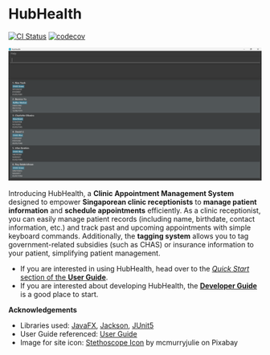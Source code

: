 # HubHealth

[![CI Status](https://github.com/AY2425S2-CS2103T-F11-1/tp/actions/workflows/gradle.yml/badge.svg)](https://github.com/AY2425S2-CS2103T-F11-1/tp/actions)
[![codecov](https://codecov.io/gh/AY2425S2-CS2103T-F11-1/tp/graph/badge.svg?token=4Z0HOJL06Z)](https://codecov.io/gh/AY2425S2-CS2103T-F11-1/tp)

![Ui](docs/images/Ui.png)

Introducing HubHealth, a **Clinic Appointment Management System** designed to empower **Singaporean clinic
receptionists** to **manage patient information** and **schedule appointments** efficiently. As a clinic receptionist,
you can easily manage patient records (including name, birthdate, contact information, etc.) and track past and
upcoming appointments with simple keyboard commands. Additionally, the **tagging system** allows you to tag
government-related subsidies (such as CHAS) or insurance information to your patient, simplifying patient management.

* If you are interested in using HubHealth, head over to the [_Quick Start_ section of the **User Guide**](UserGuide.html#quick-start).
* If you are interested about developing HubHealth, the [**Developer Guide**](DeveloperGuide.html) is a good place to start.


**Acknowledgements**

* Libraries used: [JavaFX](https://openjfx.io/), [Jackson](https://github.com/FasterXML/jackson), [JUnit5](https://github.com/junit-team/junit5)
* User Guide referenced: [User Guide](https://ay2223s1-cs2103t-w16-2.github.io/tp/UserGuide)
* Image for site icon: [Stethoscope Icon](https://pixabay.com/vectors/stethoscope-icon-stethoscope-icon-2316460/) by mcmurryjulie on Pixabay
